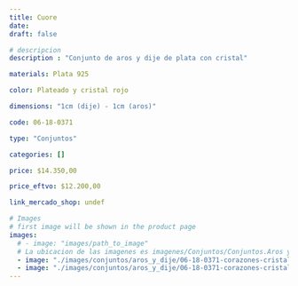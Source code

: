 ```yaml
---
title: Cuore
date: 
draft: false

# descripcion
description : "Conjunto de aros y dije de plata con cristal"

materials: Plata 925

color: Plateado y cristal rojo

dimensions: "1cm (dije) - 1cm (aros)"

code: 06-18-0371

type: "Conjuntos"

categories: []

price: $14.350,00

price_eftvo: $12.200,00

link_mercado_shop: undef

# Images
# first image will be shown in the product page
images:
  # - image: "images/path_to_image"
  # La ubicacion de las imagenes es imagenes/Conjuntos/Conjuntos.Aros y Dije/06-18-0371-cuore
  - image: "./images/conjuntos/aros_y_dije/06-18-0371-corazones-cristal-rojos_a.JPG"
  - image: "./images/conjuntos/aros_y_dije/06-18-0371-corazones-cristal-rojos_b.JPG"
---
```

